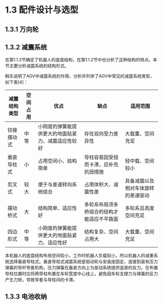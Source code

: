 # 1.3 配件设计与选型

## 1.3.1 万向轮

## 1.3.2 减震系统

在第1.1.3节确定了机器人的底盘结构，在第1.1.2节中也分析了这种结构的特点。本节主要分析减震系统的结构形式。

韩乐说明了AGV中减震系统的作用，分析并列举了AGV中常见的减震系统类型，如下表\[4]：

| 减震结构类型 | 空间占用 | 优点                        | 缺点                    | 适用范围              |
| ------ | ---- | ------------------------- | --------------------- | ----------------- |
| 铰接摆动式  | 中等   | 小刚度的弹簧能提供更大的地面贴紧力、减震适应性较好 | 存在双向受力差异性             | 大载重、空间充足          |
| 垂直导柱式  | 小    | 占用空间小、结构简单                | 导柱容易因受扭而卡滞，应补充抗扭措施    | 轻中载、空间较小          |
| 剪叉式    | 较大   | 便于与差速转向系统结合               | 占用体积大、减震性差            | 具备减震以及相对车体旋转的差速驱动 |
| 摆动桥式   | 大    | 结构简单、适应性好                 | 多轮系布局须多桥组合的结构才能适应不平路面 | 多轮系且高度空间充足        |
| 四边形式   | 中等   | 小刚度的弹簧能提供更大的地面贴紧力、适应性好    | 结构复杂、空间占用大            | 大载重、空间充足          |

本机器人的底盘结构布局空间较小，工作时机器人负载较小，所以机器人的减重系统选择垂直导柱式。垂直导柱式减震系统是驱动轮与安装座固定，连接到装有压力弹簧的导杆导套机构，压力弹簧在垂直方向上为驱动系统提供竖直的反力。在布置导柱位置时应将两导柱布置在车轮宽度中心线上，避免因车轮支撑力与弹簧的反力产生力矩，导致导套与导柱间的卡滞。

## 1.3.3 电池收纳
